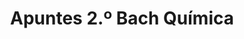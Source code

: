 ---
title: "Apuntes 2.º Bach Química"  # Add a page title.
summary: "Apuntes de Química de 2.º Bach."  # Add a page description.
type: "widget_page"  # Page type is a Widget Page
url: "recursos-fisica-quimica/apuntes/2bach/quimica"
---